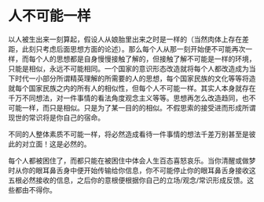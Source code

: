 # 人不可能一样

以人被生出来一刻算起，假设人从娘胎里出来之时是一样的（当然肉体上存在差距，此刻只考虑后面思想方面的论述）。那么每个人从那一刻开始便不可能再次一样，而每个人的思想都是自身慢慢接触了解的，但接触了解不可能是一样的环境，只能是相似，永远不可能相同。一个国家的意识形态改造就将每个人都改造成为当下时代一小部分所谓精英理解的所需要的人的思想，每个国家民族的文化等等将造就每个国家民族之内的所有人的相似性，但每个人不可能一样。其实人本身就存在千万不同想法，对一件事情的看法角度观念主义等等。思想再怎么改造趋同，也不可能一样，而只是相似。只是为了某一目的的相似。不假思索的接受进而形成所谓现世的常识将是你自己的宿命。

不同的人整体素质不可能一样，将必然造成看待一件事情的想法千差万别甚至是彼此的对立面！这是必然的。

每个人都被困住了，而都只能在被困住中体会人生百态喜怒哀乐。当你清醒或做梦时从你的眼耳鼻舌身中便开始传输给你信息，你不可能停止你的眼耳鼻舌身接收这五根必然接收的信息，之后你的意根便根据你自己的立场/观念/常识形成反馈。这些都由不得你。
